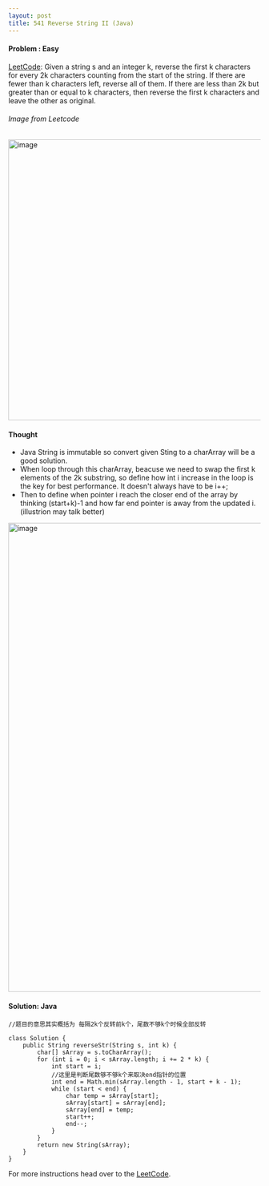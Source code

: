 ```yaml
---
layout: post
title: 541 Reverse String II (Java)
---
```


#### Problem : Easy

[LeetCode](https://leetcode.com/problems/reverse-string-ii//):
Given a string s and an integer k, reverse the first k characters for every 2k characters counting from the start of the string.
If there are fewer than k characters left, reverse all of them. If there are less than 2k but greater than or equal to k characters, then reverse the first k characters and leave the other as original.

 
###### Image from Leetcode
<img width="561" alt="image" src="https://user-images.githubusercontent.com/92517160/192899272-8f04d31a-7e50-4dd1-8f53-34ebf8bd3e0d.png">


#### Thought
- Java String is immutable so convert given Sting to a charArray will be a good solution.
- When loop through this charArray, beacuse we need to swap the first k elements of the 2k substring, so define how int i increase in the loop is the key for best performance. It doesn't always have to be i++;
- Then to define when pointer i reach the closer end of the array by thinking (start+k)-1 and how far end pointer is away from the updated i. (illustrion may talk better)
<img width="937" alt="image" src="https://user-images.githubusercontent.com/92517160/192901928-9a3f96d7-202e-470b-8a0d-de4a1c0083e0.png">



#### Solution: Java

```
//题目的意思其实概括为 每隔2k个反转前k个，尾数不够k个时候全部反转

class Solution {
    public String reverseStr(String s, int k) {
        char[] sArray = s.toCharArray();
        for (int i = 0; i < sArray.length; i += 2 * k) {
            int start = i;
            //这里是判断尾数够不够k个来取决end指针的位置
            int end = Math.min(sArray.length - 1, start + k - 1);
            while (start < end) {
                char temp = sArray[start];
                sArray[start] = sArray[end];
                sArray[end] = temp;
                start++;
                end--;
            }
        }
        return new String(sArray);
    }      
}
```


For more instructions head over to the [LeetCode](https://leetcode.com/).

